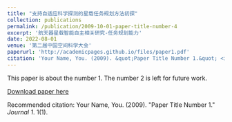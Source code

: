 ```yaml
---
title: "支持自适应科学探测的星载任务规划方法初探"
collection: publications
permalink: /publication/2009-10-01-paper-title-number-4
excerpt: '航天器星载智能自主相关研究-任务规划能力'
date: 2022-08-01
venue: '第二届中国空间科学大会'
paperurl: 'http://academicpages.github.io/files/paper1.pdf'
citation: 'Your Name, You. (2009). &quot;Paper Title Number 1.&quot; <i>Journal 1</i>. 1(1).'
---
```

This paper is about the number 1. The number 2 is left for future work.

[Download paper here](http://academicpages.github.io/files/支持自适应科学探测的星载任务规划方法初探-张峻巍-20210525-2-终稿-中国空间科学大会.pdf)

Recommended citation: Your Name, You. (2009). "Paper Title Number 1." <i>Journal 1</i>. 1(1).